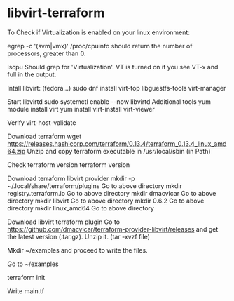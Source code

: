 # libvirt-terraform

To Check if Virtualization is enabled on your linux environment:

egrep -c '(svm|vmx)' /proc/cpuinfo
  should return the number of processors, greater than 0.
  
 lscpu 
  Should grep for 'Virtualization'. VT is turned on if you see VT-x and full in the output.
  
 Intall libvirt: (fedora...)
   sudo dnf install virt-top libguestfs-tools virt-manager
   
  Start libvirtd
    sudo systemctl enable --now libvirtd
Additional tools
  yum module install virt
  yum install virt-install virt-viewer
  
Verify
  virt-host-validate

Download terraform
  wget https://releases.hashicorp.com/terraform/0.13.4/terraform_0.13.4_linux_amd64.zip
  Unzip and copy terraform executable in /usr/local/sbin (in Path)
  
Check terraform version
  terraform version
  
Download terraform libvirt provider
  mkdir -p ~/.local/share/terraform/plugins
  Go to above directory
  mkdir registry.terraform.io
  Go to above directory
  mkdir dmacvicar
  Go to above directory
  mkdir libvirt
  Go to above directory
  mkdir 0.6.2
  Go to above directory
  mkdir linux_amd64
  Go to above directory
  
  Download libvirt terraform plugin
  Go to https://github.com/dmacvicar/terraform-provider-libvirt/releases and get the latest version (.tar.gz).
  Unzip it. (tar -xvzf file)
  
  Mkdir ~/examples and proceed to write the files.
  
  Go to ~/examples
  
  terraform init
  
  Write main.tf
